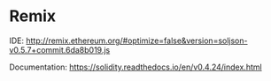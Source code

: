 # Remix
IDE:
http://remix.ethereum.org/#optimize=false&version=soljson-v0.5.7+commit.6da8b019.js

Documentation:
https://solidity.readthedocs.io/en/v0.4.24/index.html
